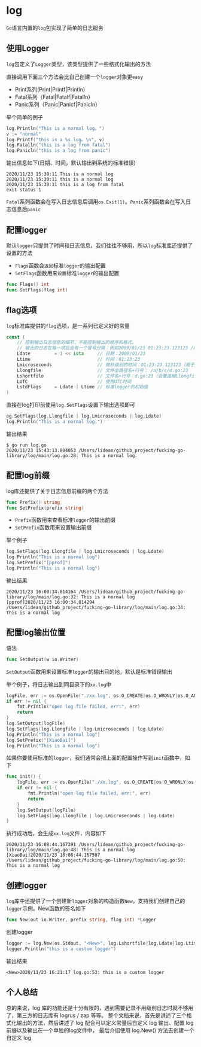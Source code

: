 # log

`Go`语言内置的`log`包实现了简单的日志服务

## 使用Logger

`log`包定义了`Logger`类型，该类型提供了一些格式化输出的方法

直接调用下面三个方法会比自己创建一个`logger`对象更`easy`

- Print系列(Print|Printf|Println）
- Fatal系列（Fatal|Fatalf|Fatalln）
- Panic系列（Panic|Panicf|Panicln）

举个简单的例子

```go
log.Println("This is a normal log。")
v := "normal"
log.Printf("this is a %s log。\n", v)
log.Fatalln("this is a log from fatal")
log.Panicln("this is a log from panic")
```

输出信息如下(日期、时间，默认输出到系统的标准错误)

```shell script
2020/11/23 15:30:11 This is a normal log
2020/11/23 15:30:11 this is a normal log
2020/11/23 15:30:11 this is a log from fatal
exit status 1
```

`Fatal`系列函数会在写入日志信息后调用`os.Exit(1)`。`Panic`系列函数会在写入日志信息后`panic`

## 配置logger

默认`logger`只提供了时间和日志信息，我们往往不够用，所以`log`标准库还提供了设置的方法

- `Flags`函数会`返回`标准`logger`的输出配置
- `SetFlags`函数用来`设置`标准`logger`的输出配置

```go
func Flags() int
func SetFlags(flag int)
```

## flag选项

`log`标准库提供的`flag`选项，是一系列已定义好的常量

```go
const (
    // 控制输出日志信息的细节，不能控制输出的顺序和格式。
    // 输出的日志在每一项后会有一个冒号分隔：例如2009/01/23 01:23:23.123123 /a/b/c/d.go:23: message
    Ldate         = 1 << iota     // 日期：2009/01/23
    Ltime                         // 时间：01:23:23
    Lmicroseconds                 // 微秒级别的时间：01:23:23.123123（用于增强Ltime位）
    Llongfile                     // 文件全路径名+行号： /a/b/c/d.go:23
    Lshortfile                    // 文件名+行号：d.go:23（会覆盖掉Llongfile）
    LUTC                          // 使用UTC时间
    LstdFlags     = Ldate | Ltime // 标准logger的初始值
)
```

直接在log打印前使用`log.SetFlags`设置下输出选项即可

```go
og.SetFlags(log.Llongfile | log.Lmicroseconds | log.Ldate)
log.Println("This is a normal log.")
```

输出结果

```shell script
$ go run log.go
2020/11/23 15:43:13.804053 /Users/lidean/github_project/fucking-go-library/log/main/log.go:28: This is a normal log.
```

## 配置log前缀

log库还提供了关于日志信息前缀的两个方法

```go
func Prefix() string
func SetPrefix(prefix string)
```

- `Prefix`函数用来查看标准`logger`的输出前缀
- `SetPrefix`函数用来设置输出前缀

举个例子

```go
log.SetFlags(log.Llongfile | log.Lmicroseconds | log.Ldate)
log.Println("This is a normal log")
log.SetPrefix("[pprof]")
log.Println("This is a normal log")
```

输出结果

```shell script
2020/11/23 16:00:34.814164 /Users/lidean/github_project/fucking-go-library/log/main/log.go:32: This is a normal log
[pprof]2020/11/23 16:00:34.814294 /Users/lidean/github_project/fucking-go-library/log/main/log.go:34: This is a normal log
```

## 配置log输出位置

语法 

```go
func SetOutput(w io.Writer)
```

`SetOutput`函数用来设置标准`logger`的输出目的地，默认是标准错误输出

举个例子，将日志输出到同目录下的`xx.log`中

```go
logFile, err := os.OpenFile("./xx.log", os.O_CREATE|os.O_WRONLY|os.O_APPEND, 0644)
if err != nil {
    fmt.Println("open log file failed, err:", err)
    return
}
log.SetOutput(logFile)
log.SetFlags(log.Llongfile | log.Lmicroseconds | log.Ldate)
log.Println("This is a normal log")
log.SetPrefix("[XiaoBai]")
log.Println("This is a normal log")
```

如果你要使用标准的`logger`，我们通常会把上面的配置操作写到`init`函数中，如下

```go
func init() {
    logFile, err := os.OpenFile("./xx.log", os.O_CREATE|os.O_WRONLY|os.O_APPEND, 0644)
    if err != nil {
        fmt.Println("open log file failed, err:", err)
        return
    }
    log.SetOutput(logFile)
    log.SetFlags(log.Llongfile | log.Lmicroseconds | log.Ldate)
}
```

执行成功后，会生成`xx.log`文件，内容如下

```log
2020/11/23 16:08:44.167391 /Users/lidean/github_project/fucking-go-library/log/main/log.go:48: This is a normal log
[XiaoBai]2020/11/23 16:08:44.167507 /Users/lidean/github_project/fucking-go-library/log/main/log.go:50: This is a normal log
```

## 创建logger

`log`库中还提供了一个创建新`logger`对象的构造函数`New`，支持我们创建自己的`logger`示例。New函数的签名如下

```go
func New(out io.Writer, prefix string, flag int) *Logger
```

创建logger

```go
logger := log.New(os.Stdout, "<New>", log.Lshortfile|log.Ldate|log.Ltime)
logger.Println("this is a custom logger")
```

输出结果

```shell script
<New>2020/11/23 16:21:17 log.go:53: this is a custom logger
```

## 个人总结

总的来说，log 库的功能还是十分有限的，遇到需要记录不用级别日志时就不够用了，第三方的日志库有 logrus / zap 等等。
整个文档来说，首先是讲述了三个格式化输出的方法，然后讲述了 log 配合可以定义常量后自定义 log 输出、配置 log 前缀以及输出在一个单独的log文件中，
最后介绍使用 log.New() 方法去创建一个自定义 log